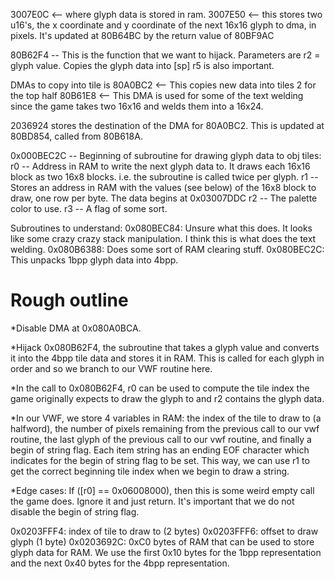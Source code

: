 3007E0C <-- where glyph data is stored in ram.
3007E50 <-- this stores two u16's, the x coordinate and y coordinate of the next 16x16 glyph to dma, in pixels. It's updated at 80B64BC by the return value of 80BF9AC

80B62F4 -- This is the function that we want to hijack.
Parameters are r2 = glyph value. Copies the glyph data into [sp]
r5 is also important.

DMAs to copy into tile is
80A0BC2 <-- This copies new data into tiles 2 for the top half
80B61E8 <-- This DMA is used for some of the text welding since the game takes two 16x16 and welds them into a 16x24.

2036924 stores the destination of the DMA for 80A0BC2. This is updated
at 80BD854, called from 80B618A.

0x000BEC2C -- Beginning of subroutine for drawing glyph data to obj tiles:
  r0 -- Address in RAM to write the next glyph data to. It draws each 16x16 block
        as two 16x8 blocks. i.e. the subroutine is called twice per glyph.
  r1 -- Stores an address in RAM with the values (see below) of the
        16x8 block to draw, one row per byte. The data begins at 0x03007DDC
  r2 -- The palette color to use.
  r3 -- A flag of some sort.



Subroutines to understand:
0x080BEC84: Unsure what this does. It looks like some crazy crazy stack manipulation. I think this is what does the text welding.
0x080B6388: Does some sort of RAM clearing stuff.
0x080BEC2C: This unpacks 1bpp glyph data into 4bpp.


Rough outline
=======
*Disable DMA at 0x080A0BCA.

*Hijack 0x080B62F4, the subroutine that takes a glyph value and
converts it into the 4bpp tile data and stores it in RAM. This is
called for each glyph in order and so we branch to our VWF
routine here.

*In the call to 0x080B62F4, r0 can be used to compute the tile index
the game originally expects to draw the glyph to and r2 contains the
glyph data.

*In our VWF, we store 4 variables in RAM: the index of the tile to
draw to (a halfword), the number of pixels remaining from the previous call to our vwf routine, the last glyph of the previous call to our
vwf routine, and finally a begin of string flag. Each item string has
an ending EOF character which indicates for the begin of string flag
to be set. This way, we can use r1 to get the correct beginning tile
index when we begin to draw a string.

*Edge cases: If ([r0] == 0x06008000), then this is some weird empty call the game does. Ignore it and just return. It's important that we do not disable the begin of string flag.

0x0203FFF4: index of tile to draw to (2 bytes)
0x0203FFF6: offset to draw glyph (1 byte)
0x0203692C: 0xC0 bytes of RAM that can be used to store glyph data for
            RAM. We use the first 0x10 bytes for the 1bpp representation
            and the next 0x40 bytes for the 4bpp representation.
